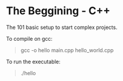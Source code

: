 # The  Beggining - C++
The 101 basic setup to start complex projects.

To compile on gcc:
> gcc -o hello main.cpp hello_world.cpp

To run the executable:
> ./hello
